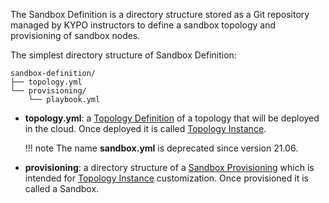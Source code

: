 The Sandbox Definition is a directory structure stored as a Git repository managed by KYPO instructors to define a sandbox topology and provisioning of sandbox nodes.

The simplest directory structure of Sandbox Definition:

```
sandbox-definition/
├── topology.yml
└── provisioning/
    └── playbook.yml
```

* **topology.yml**: a [Topology Definition](../topology-definition/) of a topology that will be deployed in the cloud. Once deployed it is called [Topology Instance](../topology-instance/).

    !!! note
        The name **sandbox.yml** is deprecated since version 21.06.

* **provisioning**: a directory structure of a [Sandbox Provisioning](../sandbox-provisioning/) which is intended for [Topology Instance](../topology-instance/) customization. Once provisioned it is called a Sandbox.
